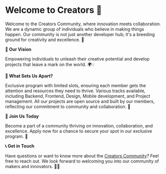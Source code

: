 # Welcome to Creators 🚀

Welcome to the Creators Community, where innovation meets collaboration. We are a dynamic group of individuals who believe in making things happen. Our community is not just another developer hub; it's a breeding ground for creativity and excellence. 🌟

**🌌 Our Vision**

Empowering individuals to unleash their creative potential and develop projects that leave a mark on the world. 🌍💡

**🌟 What Sets Us Apart?**

Exclusive program with limited slots, ensuring each member gets the attention and resources they need to thrive. Various tracks available, including Backend, Frontend, Design, Mobile development, and Project management.  All our projects are open source and built by our members, reflecting our commitment to community and collaboration. 🎯

**🚀 Join Us Today**

Become a part of a community thriving on innovation, collaboration, and excellence. Apply now for a chance to secure your spot in our exclusive program. 🎉

**📞 Get in Touch**

Have questions or want to know more about the [Creators Community](https://believed-sodalite-66a.notion.site/About-Section-c70e8bf9223f4cd98984b14945185e52?pvs=4)? Feel free to reach out. We look forward to welcoming you into our community of makers and innovators. 💌🙌
